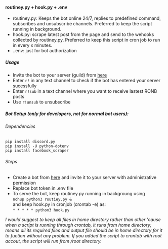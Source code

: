 #### routiney.py + hook.py + .env

- routiney.py: Keeps the bot online 24/7, replies to predefined command, subscribes and unsubscribe channels. Preferred to keep the script running in background.
- hook.py: scrape latest post from the page and send to the wehooks collected by routiney.py. Preferred to keep this script in cron job to run in every x minutes.
- ..env: just for bot authorization

##### Usage
- Invite the bot to your server (guild) from [here](https://discord.com/api/oauth2/authorize?client_id=786534057437691914&permissions=8&scope=bot)
- Enter `r!` in any text channel to check if the bot has entered your server sucessfully
- Enter `r!sub` in a text channel where you want to receive lastest RONB posts
- Use `r!unsub` to unsubscribe

##### Bot Setup (only for developers, not for normal bot users):

###### Dependencies
```pip install discord.py```<br>
```pip install -U python-dotenv``` <br>
```pip install facebook_scraper```<br>

###### Steps
- Create a bot from [here](https://discord.com/developers/applications/) and invite it to your server with administrative permission 
- Replace bot token in .env file
- To serve the bot, keep routiney.py running in backgroung using<br>
```nohup python3 routiey.py &``` <br>
and keep hook.py in cronjob (crontab -e) as: <br>
```* * * * * python3 hook.py```

_I would suggest to keep all files in home direstory rather than other 'cause when a script is running through crontab, it runs from home directory; means all its required files and output file should be in home directory for it to fuction without any problem. If you added the script to crontab with root accout, the script will run from /root directory._
